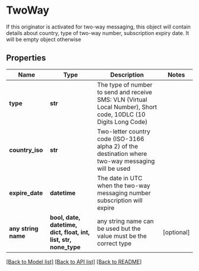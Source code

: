 # TwoWay

If this originator is activated for two-way messaging, this object will contain details about country, type of two-way number, subscription expiry date. It will be empty object otherwise

## Properties
Name | Type | Description | Notes
------------ | ------------- | ------------- | -------------
**type** | **str** | The type of number to send and receive SMS: VLN (Virtual Local Number), Short code, 10DLC (10 Digits Long Code) | 
**country_iso** | **str** | Two-letter country code (ISO-3166 alpha 2) of the destination where two-way messaging will be used | 
**expire_date** | **datetime** | The date in UTC when the two-way messaging number subscription will expire | 
**any string name** | **bool, date, datetime, dict, float, int, list, str, none_type** | any string name can be used but the value must be the correct type | [optional]

[[Back to Model list]](../../README.md#models) [[Back to API list]](../../README.md#available-methods) [[Back to README]](../../README.md)


